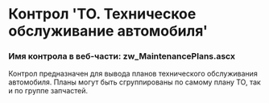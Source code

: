 ﻿---
description: 2.4.9.1
---
# Контрол 'ТО. Техническое обслуживание автомобиля'
### Имя контрола в веб-части: zw_MaintenancePlans.ascx
Контрол предназначен для вывода планов технического обслуживания автомобиля. Планы могут быть сгруппированы по самому плану ТО, так и по группе запчастей. 
